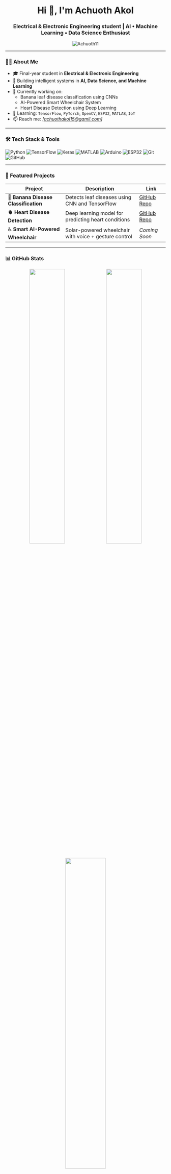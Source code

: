 <h1 align="center">Hi 👋, I'm Achuoth Akol</h1>
<h3 align="center">Electrical & Electronic Engineering student | AI • Machine Learning • Data Science Enthusiast</h3>

<p align="center">
  <img src="https://komarev.com/ghpvc/?username=Achuoth11&label=Profile%20views&color=0e75b6&style=flat" alt="Achuoth11" />
</p>

---

### 👨‍💻 About Me

- 🎓 Final-year student in **Electrical & Electronic Engineering**
- 🤖 Building intelligent systems in **AI, Data Science, and Machine Learning**
- 🧠 Currently working on:
  - Banana leaf disease classification using CNNs
  - AI-Powered Smart Wheelchair System
  - Heart Disease Detection using Deep Learning
- 🌱 Learning: `TensorFlow`, `PyTorch`, `OpenCV`, `ESP32`, `MATLAB`, `IoT`
- 📫 Reach me: *[achuothakol15@gamil.com]* <!-- Replace with your email -->

---

### 🛠️ Tech Stack & Tools

![Python](https://img.shields.io/badge/Python-3670A0?style=for-the-badge&logo=python&logoColor=white)
![TensorFlow](https://img.shields.io/badge/TensorFlow-FF6F00?style=for-the-badge&logo=tensorflow&logoColor=white)
![Keras](https://img.shields.io/badge/Keras-D00000?style=for-the-badge&logo=keras&logoColor=white)
![MATLAB](https://img.shields.io/badge/MATLAB-orange?style=for-the-badge)
![Arduino](https://img.shields.io/badge/Arduino-00979D?style=for-the-badge&logo=arduino&logoColor=white)
![ESP32](https://img.shields.io/badge/ESP32-black?style=for-the-badge)
![Git](https://img.shields.io/badge/Git-F05032?style=for-the-badge&logo=git&logoColor=white)
![GitHub](https://img.shields.io/badge/GitHub-%2312100E.svg?style=for-the-badge&logo=github&logoColor=white)

---

### 🚀 Featured Projects

| Project | Description | Link |
|--------|-------------|------|
| 🍌 **Banana Disease Classification** | Detects leaf diseases using CNN and TensorFlow | [GitHub Repo](https://github.com/universe7-techie/Banana-disease-classification-) |
| 🫀 **Heart Disease Detection** | Deep learning model for predicting heart conditions | [GitHub Repo](https://github.com/Achuoth11/Heart-disease-detection-) |
| ♿ **Smart AI-Powered Wheelchair** | Solar-powered wheelchair with voice + gesture control | *Coming Soon* |

---

### 📊 GitHub Stats

<p align="center">
  <img src="https://github-readme-stats.vercel.app/api?username=Achuoth11&show_icons=true&theme=tokyonight" width="47%" />
  <img src="https://github-readme-streak-stats.herokuapp.com?user=Achuoth11&theme=tokyonight" width="47%" />
</p>

<p align="center">
  <img src="https://github-readme-stats.vercel.app/api/top-langs/?username=Achuoth11&layout=compact&theme=tokyonight" width="50%" />
</p>

---

### 🌐 Connect with Me

[![GitHub](https://img.shields.io/badge/GitHub-181717?style=flat&logo=github&logoColor=white)](https://github.com/Achuoth11)
[![LinkedIn](https://img.shields.io/badge/LinkedIn-blue?style=flat&logo=linkedin)](https://www.linkedin.com/in/your-profile) <!-- Replace with real link -->

---

⭐ *Thanks for visiting my profile! Let's build something amazing together.*
